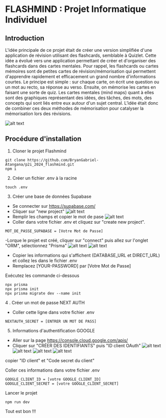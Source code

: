 # FLASHMIND : Projet Informatique Individuel

## Introduction

L'idée principale de ce projet était de créer une version simplifiée d'une application de révision utilisant des flashcards, semblable à Quizlet. Cette idée a évolué vers une application permettant de créer et d'organiser des flashcards dans des cartes mentales.
Pour rappel, les flashcards ou cartes mémoires sont de petites cartes de révision/mémorisation qui permettent d'apprendre rapidement et efficacement un grand nombre d'informations courtes. Le principe est simple : sur chaque carte, on écrit une question ou un mot au recto, sa réponse au verso. Ensuite, on mémorise les cartes en faisant une sorte de quiz. Les cartes mentales (mind maps) quant à elles sont des graphiques représentant des idées, des tâches, des mots, des concepts qui sont liés entre eux autour d'un sujet central.
L’idée était donc de combiner ces deux méthodes de mémorisation pour catalyser la mémorisation lors des révisions.

![alt text](image.png)

## Procédure d'installation

1. Cloner le projet Flashmind

```
git clone https://github.com/BryanGabriel-Atangana/p2i_2024_flashmind.git
npm i
```

2. Créer un fichier .env à la racine

```
touch .env
```

3. Créer une base de données Supabase

- Se connecter sur https://supabase.com/
- Cliquer sur "new project"
  ![alt text](image-1.png)
- Remplir les champs et copier le mot de pase
  ![alt text](image-2.png)
- Coller dans votre fichier .env et cliquez sur "create new project".

```
MOT_DE_PASSE_SUPABASE = [Votre Mot de Passe]
```

-Lorque le projet est créé, cliquer sur "connect" puis allez sur l'onglet "ORM", sélectionnez "Prisma"
![alt text](image-3.png)
![alt text](image-4.png)

- Copier les informations qui s'affichent (DATABASE_URL et DIRECT_URL) et collez les dans le fichier .env
- Remplacez [YOUR-PASSWORD] par [Votre Mot de Passe]

Exécutez les commande ci-dessous

```
npx prisma
npx prisma init
npx prisma migrate dev --name init
```

4 . Créer un mot de passe NEXT AUTH

- Coller cette ligne dans votre fichier .env

```
NEXTAUTH_SECRET = [ENTRER UN MOT DE PASS]
```

5. Informations d'authentification GOOGLE

- Aller sur la page https://console.cloud.google.com/apis/
- Cliquer sur "CRÉER DES IDENTIFIANTS" puis "ID client OAuth"
  ![alt text](image-5.png)
  ![alt text](image-6.png)
  ![alt text](image-7.png)
  ![alt text](image-8.png)

copier "ID client" et "Code secret du client"

Coller ces informations dans votre fichier .env

```
GOOGLE_CLIENT_ID = [votre GOOGLE_CLIENT_ID]
GOOGLE_CLIENT_SECRET = [votre GOOGLE_CLIENT_SECRET]
```

Lancer le projet

```
npm run dev
```

Tout est bon !!!
